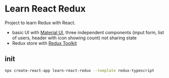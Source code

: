 # Learn React Redux

Project to learn Redux with React.

* basic UI with [Material UI](https://material-ui.com/), three independent components (input form, list of users, header with icon showing count) not sharing state
* Redux store with [Redux Toolkit](https://redux-toolkit.js.org/)

## init
```bash
npx create-react-app learn-react-redux --template redux-typescript
```
